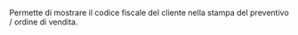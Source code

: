 Permette di mostrare il codice fiscale del cliente nella stampa del
preventivo / ordine di vendita.
